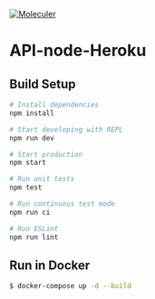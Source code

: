 [![Moleculer](https://img.shields.io/badge/Powered%20by-Moleculer-green.svg?colorB=0e83cd)](https://moleculer.services)

# API-node-Heroku

## Build Setup

``` bash
# Install dependencies
npm install

# Start developing with REPL
npm run dev

# Start production
npm start

# Run unit tests
npm test

# Run continuous test mode
npm run ci

# Run ESLint
npm run lint
```

## Run in Docker

```bash
$ docker-compose up -d --build
```
